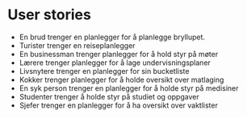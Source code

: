 
<h1>User stories</h1>

<ul>
  <li>En brud trenger en planlegger for å planlegge bryllupet.</li>
  <li>Turister trenger en reiseplanlegger</li>
  <li>En businessman trenger planlegger for å hold styr på møter</li>
  <li>Lærere trenger planlegger for å lage undervisningsplaner</li>
  <li>Livsnytere trenger en planlegger for sin bucketliste</li>
  <li>Kokker trenger planlegger for å holde oversikt over matlaging</li>
  <li>En syk person trenger en planlegger for å holde styr på medisiner</li>
  <li>Studenter trenger å holde styr på studiet og oppgaver</li> 
  <li>Sjefer trenger en planlegger for å ha oversikt over vaktlister</li>
</ul>
